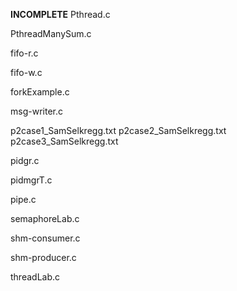 **INCOMPLETE**
Pthread.c

PthreadManySum.c

fifo-r.c

fifo-w.c

forkExample.c

msg-writer.c

p2case1_SamSelkregg.txt
p2case2_SamSelkregg.txt
p2case3_SamSelkregg.txt

pidgr.c

pidmgrT.c

pipe.c

semaphoreLab.c

shm-consumer.c

shm-producer.c

threadLab.c
